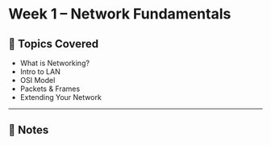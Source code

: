 # Week 1 – Network Fundamentals

## 📖 Topics Covered
- What is Networking?
- Intro to LAN
- OSI Model
- Packets & Frames
- Extending Your Network

---

## 📝 Notes

